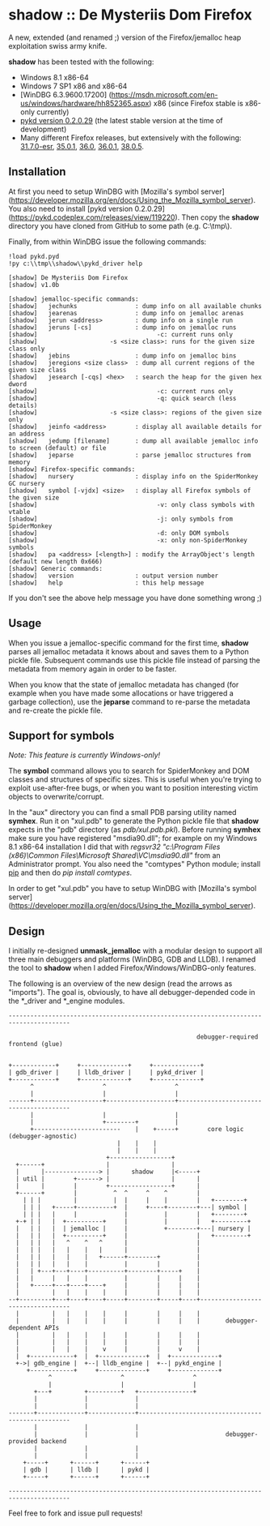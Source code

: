 shadow :: De Mysteriis Dom Firefox
==================================

A new, extended (and renamed ;) version of the Firefox/jemalloc heap
exploitation swiss army knife.

**shadow** has been tested with the following:

* Windows 8.1 x86-64
* Windows 7 SP1 x86 and x86-64
* [WinDBG 6.3.9600.17200]
(https://msdn.microsoft.com/en-us/windows/hardware/hh852365.aspx)
x86 (since Firefox stable is x86-only currently)
* [pykd version 0.2.0.29](https://pykd.codeplex.com/releases/view/119220)
(the latest stable version at the time of development)
* Many different Firefox releases, but extensively with the following:
[31.7.0-esr](http://ftp.mozilla.org/pub/mozilla.org/firefox/releases/31.7.0esr/),
[35.0.1](http://ftp.mozilla.org/pub/mozilla.org/firefox/releases/35.0.1/),
[36.0](http://ftp.mozilla.org/pub/mozilla.org/firefox/releases/36.0/),
[36.0.1](http://ftp.mozilla.org/pub/mozilla.org/firefox/releases/36.0.1/),
[38.0.5](http://ftp.mozilla.org/pub/mozilla.org/firefox/releases/38.0.5/).

Installation
------------

At first you need to setup WinDBG with [Mozilla's symbol server]
(https://developer.mozilla.org/en/docs/Using_the_Mozilla_symbol_server).
You also need to install [pykd version 0.2.0.29]
(https://pykd.codeplex.com/releases/view/119220). Then copy the **shadow**
directory you have cloned from GitHub to some path (e.g. C:\\tmp\\).

Finally, from within WinDBG issue the following commands:

```
!load pykd.pyd
!py c:\\tmp\\shadow\\pykd_driver help

[shadow] De Mysteriis Dom Firefox
[shadow] v1.0b

[shadow] jemalloc-specific commands:
[shadow]   jechunks                : dump info on all available chunks
[shadow]   jearenas                : dump info on jemalloc arenas
[shadow]   jerun <address>         : dump info on a single run
[shadow]   jeruns [-cs]            : dump info on jemalloc runs
[shadow]                                 -c: current runs only
[shadow]                    -s <size class>: runs for the given size class only
[shadow]   jebins                  : dump info on jemalloc bins
[shadow]   jeregions <size class>  : dump all current regions of the given size class
[shadow]   jesearch [-cqs] <hex>   : search the heap for the given hex dword
[shadow]                                 -c: current runs only
[shadow]                                 -q: quick search (less details)
[shadow]                    -s <size class>: regions of the given size only
[shadow]   jeinfo <address>        : display all available details for an address
[shadow]   jedump [filename]       : dump all available jemalloc info to screen (default) or file
[shadow]   jeparse                 : parse jemalloc structures from memory
[shadow] Firefox-specific commands:
[shadow]   nursery                 : display info on the SpiderMonkey GC nursery
[shadow]   symbol [-vjdx] <size>   : display all Firefox symbols of the given size
[shadow]                                 -v: only class symbols with vtable
[shadow]                                 -j: only symbols from SpiderMonkey
[shadow]                                 -d: only DOM symbols
[shadow]                                 -x: only non-SpiderMonkey symbols
[shadow]   pa <address> [<length>] : modify the ArrayObject's length (default new length 0x666)
[shadow] Generic commands:
[shadow]   version                 : output version number
[shadow]   help                    : this help message
```

If you don't see the above help message you have done something wrong ;)

Usage
-----

When you issue a jemalloc-specific command for the first time, **shadow** parses
all jemalloc metadata it knows about and saves them to a Python pickle file.
Subsequent commands use this pickle file instead of parsing the metadata from
memory again in order to be faster.

When you know that the state of jemalloc metadata has changed (for example when
you have made some allocations or have triggered a garbage collection), use the
**jeparse** command to re-parse the metadata and re-create the pickle file.

Support for symbols
-------------------

*Note: This feature is currently Windows-only!*

The **symbol** command allows you to search for SpiderMonkey and DOM classes and
structures of specific sizes. This is useful when you're trying to exploit
use-after-free bugs, or when you want to position interesting victim objects to
overwrite/corrupt.

In the "aux" directory you can find a small PDB parsing utility named **symhex**.
Run it on "xul.pdb" to generate the Python pickle file that **shadow** expects in
the "pdb" directory (as *pdb/xul.pdb.pkl*). Before running **symhex** make sure
you have registered "msdia90.dll"; for example on my Windows 8.1 x86-64
installation I did that with *regsvr32 "c:\Program Files (x86)\Common
Files\Microsoft Shared\VC\msdia90.dll"* from an Administrator prompt. You also
need the "comtypes" Python module; install
[pip](https://pip.pypa.io/en/latest/installing.html) and then do
*pip install comtypes*.

In order to get "xul.pdb" you have to setup WinDBG with [Mozilla's symbol server]
(https://developer.mozilla.org/en/docs/Using_the_Mozilla_symbol_server).

Design
------

I initially re-designed **unmask_jemalloc** with a modular design to support all
three main debuggers and platforms (WinDBG, GDB and LLDB). I renamed the tool to
**shadow** when I added Firefox/Windows/WinDBG-only features.

The following is an overview of the new design (read the arrows as "imports"). The
goal is, obviously, to have all debugger-depended code in the *_driver and *_engine
modules.

    ---------------------------------------------------------------------------------------

                                                        debugger-required frontend (glue)


    +------------+     +-------------+     +-------------+
    | gdb_driver |     | lldb_driver |     | pykd_driver |
    +------------+     +-------------+     +-------------+
          ^                   ^                   ^
          |                   |                   |
    ------+-------------------+-------------------+----------------------------------------
          |                   |                   |   
          |                   +--------+          |
          +------------------------    |    +-----+        core logic (debugger-agnostic)
                                  |    |    |
                                  |    |    |
                               +-----------------+
      +------+                 |                 |
      |      |---------------> |      shadow     |<-----+
      | util |        +------> |                 |      |
      |      |        |        +-----------------+      |
      +------+        |          ^  ^     ^    ^        |
        | | |         |          |  |     |    |        |   +--------+
        | | |   +-----+----------+  |     +----+--------+---| symbol |
        | | |   |     |             |          |        |   +--------+
      +-+ | |   |  +----------+     |          |        |   +---------+
      |   | |   |  | jemalloc |     |          +--------+---| nursery |
      |   | |   |  +----------+     |                   |   +---------+
      |   | |   |   ^    ^   ^      |                   |
      |   | |   |   |    |   |      |                   |
      |   | |   |   |    |   +------+--------+          |
      |   | |   |   |    |          |        |          |
      |   | +---+---+----+----------+--------+-----+    |
      |   |     |   |    |          |        |     |    |
      |   +-----+---+----+----+     |        |     |    |
      |         |   |    |    |     |        |     |    |
    --+---------+---+----+----+-----+--------+-----+----+----------------------------------
      |         |   |    |    |     |        |     |    |
      |         |   |    |    |     |        |     |    |       debugger-dependent APIs
      |         |   |    |    |     |        |     |    |
      |         |   |    |    |     |        |     |    |
      |         |   |    |    v     |        |     v    |
      |  +------------+  |  +-------------+  |  +-------------+
      +->| gdb_engine |  +--| lldb_engine |  +--| pykd_engine |
         +------------+     +-------------+     +-------------+
               ^                   ^                   ^
               |                   |                   |
           +---+         +---------+   +---------------+
           |             |             |
           |             |             |
    -------+-------------+-------------+---------------------------------------------------
           |             |             |
           |             |             |                        debugger-provided backend
           |             |             |
           |             |             |
        +-----+      +------+      +------+
        | gdb |      | lldb |      | pykd |
        +-----+      +------+      +------+

    ---------------------------------------------------------------------------------------

Feel free to fork and issue pull requests!

